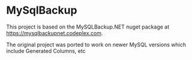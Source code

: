 # MySqlBackup

This project is based on the MySQLBackup.NET nuget package at https://mysqlbackupnet.codeplex.com.

The original project was ported to work on newer MySQL versions which include Generated Columns, etc
